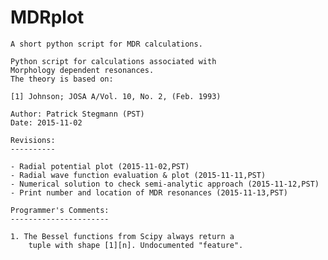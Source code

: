 # MDRplot
	A short python script for MDR calculations.

 	Python script for calculations associated with
	Morphology dependent resonances.
	The theory is based on:

	[1] Johnson; JOSA A/Vol. 10, No. 2, (Feb. 1993)

	Author: Patrick Stegmann (PST)
	Date: 2015-11-02

	Revisions:
	----------

	- Radial potential plot (2015-11-02,PST)
	- Radial wave function evaluation & plot (2015-11-11,PST)
	- Numerical solution to check semi-analytic approach (2015-11-12,PST)
	- Print number and location of MDR resonances (2015-11-13,PST)

	Programmer's Comments:
	----------------------
	
	1. The Bessel functions from Scipy always return a
		tuple with shape [1][n]. Undocumented "feature".
